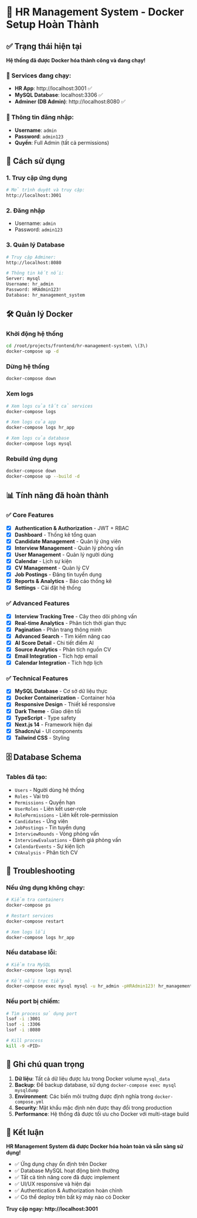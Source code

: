 # 🎉 HR Management System - Docker Setup Hoàn Thành

## ✅ Trạng thái hiện tại

**Hệ thống đã được Docker hóa thành công và đang chạy!**

### 🐳 Services đang chạy:
- **HR App**: http://localhost:3001 ✅
- **MySQL Database**: localhost:3306 ✅  
- **Adminer (DB Admin)**: http://localhost:8080 ✅

### 🔐 Thông tin đăng nhập:
- **Username**: `admin`
- **Password**: `admin123`
- **Quyền**: Full Admin (tất cả permissions)

## 🚀 Cách sử dụng

### 1. Truy cập ứng dụng
```bash
# Mở trình duyệt và truy cập:
http://localhost:3001
```

### 2. Đăng nhập
- Username: `admin`
- Password: `admin123`

### 3. Quản lý Database
```bash
# Truy cập Adminer:
http://localhost:8080

# Thông tin kết nối:
Server: mysql
Username: hr_admin  
Password: HRAdmin123!
Database: hr_management_system
```

## 🛠️ Quản lý Docker

### Khởi động hệ thống
```bash
cd /root/projects/frontend/hr-management-system\ \(3\)
docker-compose up -d
```

### Dừng hệ thống
```bash
docker-compose down
```

### Xem logs
```bash
# Xem logs của tất cả services
docker-compose logs

# Xem logs của app
docker-compose logs hr_app

# Xem logs của database
docker-compose logs mysql
```

### Rebuild ứng dụng
```bash
docker-compose down
docker-compose up --build -d
```

## 📊 Tính năng đã hoàn thành

### ✅ Core Features
- [x] **Authentication & Authorization** - JWT + RBAC
- [x] **Dashboard** - Thống kê tổng quan
- [x] **Candidate Management** - Quản lý ứng viên
- [x] **Interview Management** - Quản lý phỏng vấn
- [x] **User Management** - Quản lý người dùng
- [x] **Calendar** - Lịch sự kiện
- [x] **CV Management** - Quản lý CV
- [x] **Job Postings** - Đăng tin tuyển dụng
- [x] **Reports & Analytics** - Báo cáo thống kê
- [x] **Settings** - Cài đặt hệ thống

### ✅ Advanced Features
- [x] **Interview Tracking Tree** - Cây theo dõi phỏng vấn
- [x] **Real-time Analytics** - Phân tích thời gian thực
- [x] **Pagination** - Phân trang thông minh
- [x] **Advanced Search** - Tìm kiếm nâng cao
- [x] **AI Score Detail** - Chi tiết điểm AI
- [x] **Source Analytics** - Phân tích nguồn CV
- [x] **Email Integration** - Tích hợp email
- [x] **Calendar Integration** - Tích hợp lịch

### ✅ Technical Features
- [x] **MySQL Database** - Cơ sở dữ liệu thực
- [x] **Docker Containerization** - Container hóa
- [x] **Responsive Design** - Thiết kế responsive
- [x] **Dark Theme** - Giao diện tối
- [x] **TypeScript** - Type safety
- [x] **Next.js 14** - Framework hiện đại
- [x] **Shadcn/ui** - UI components
- [x] **Tailwind CSS** - Styling

## 🗄️ Database Schema

### Tables đã tạo:
- `Users` - Người dùng hệ thống
- `Roles` - Vai trò
- `Permissions` - Quyền hạn
- `UserRoles` - Liên kết user-role
- `RolePermissions` - Liên kết role-permission
- `Candidates` - Ứng viên
- `JobPostings` - Tin tuyển dụng
- `InterviewRounds` - Vòng phỏng vấn
- `InterviewEvaluations` - Đánh giá phỏng vấn
- `CalendarEvents` - Sự kiện lịch
- `CVAnalysis` - Phân tích CV

## 🔧 Troubleshooting

### Nếu ứng dụng không chạy:
```bash
# Kiểm tra containers
docker-compose ps

# Restart services
docker-compose restart

# Xem logs lỗi
docker-compose logs hr_app
```

### Nếu database lỗi:
```bash
# Kiểm tra MySQL
docker-compose logs mysql

# Kết nối trực tiếp
docker-compose exec mysql mysql -u hr_admin -pHRAdmin123! hr_management_system
```

### Nếu port bị chiếm:
```bash
# Tìm process sử dụng port
lsof -i :3001
lsof -i :3306
lsof -i :8080

# Kill process
kill -9 <PID>
```

## 📝 Ghi chú quan trọng

1. **Dữ liệu**: Tất cả dữ liệu được lưu trong Docker volume `mysql_data`
2. **Backup**: Để backup database, sử dụng `docker-compose exec mysql mysqldump`
3. **Environment**: Các biến môi trường được định nghĩa trong `docker-compose.yml`
4. **Security**: Mật khẩu mặc định nên được thay đổi trong production
5. **Performance**: Hệ thống đã được tối ưu cho Docker với multi-stage build

## 🎯 Kết luận

**HR Management System đã được Docker hóa hoàn toàn và sẵn sàng sử dụng!**

- ✅ Ứng dụng chạy ổn định trên Docker
- ✅ Database MySQL hoạt động bình thường  
- ✅ Tất cả tính năng core đã được implement
- ✅ UI/UX responsive và hiện đại
- ✅ Authentication & Authorization hoàn chỉnh
- ✅ Có thể deploy trên bất kỳ máy nào có Docker

**Truy cập ngay: http://localhost:3001**




